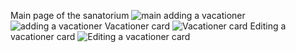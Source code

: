 Main page of the sanatorium
![main](https://github.com/toa256/Registration-sanatorium/assets/58893607/6fe53eb5-cbd3-48e3-bf1a-9adc75da8e71)
adding a vacationer
![adding a vacationer](https://github.com/toa256/Registration-sanatorium/assets/58893607/393f1d1e-9067-4999-bf90-70149a417bf7)
Vacationer card
![Vacationer card](https://github.com/toa256/Registration-sanatorium/assets/58893607/8961814d-feab-4780-ab95-1935d5074d34)
Editing a vacationer card
![Editing a vacationer card](https://github.com/toa256/Registration-sanatorium/assets/58893607/bce2b259-7c7c-4bec-8cde-90a9894f4f43)

